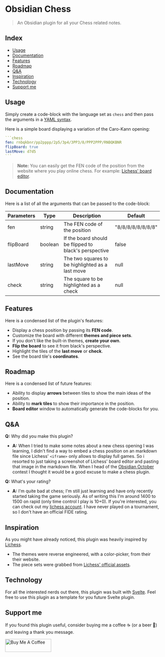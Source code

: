 # Obsidian Chess

> An Obsidian plugin for all your Chess related notes.

## Index

- [Usage](#usage)
- [Documentation](#documentation)
- [Features](#features)
- [Roadmap](#roadmap)
- [Q&A](#qa)
- [Inspiration](#inspiration)
- [Technology](#technology)
- [Support me](#support-me)

## Usage

Simply create a code-block with the language set as `chess` and then pass the arguments in a [YAML syntax](https://docs.ansible.com/ansible/latest/reference_appendices/YAMLSyntax.html).

Here is a simple board displaying a variation of the Caro-Kann opening:

````yaml
```chess
fen: rnbqkbnr/pp2pppp/2p5/3p4/3PP3/8/PPP2PPP/RNBQKBNR
flipBoard: true
lastMove: d7d5
```
````

<!-- Insert screen of the board -->

> **Note:** You can easily get the FEN code of the position from the website where you play online chess. For example: [Lichess' board editor](https://lichess.org/editor?fen=rnbqkbnr%2Fpp2pppp%2F2p5%2F3p4%2F3PP3%2F8%2FPPP2PPP%2FRNBQKBNR+w+KQkq+-+0+2).

## Documentation

Here is a list of all the arguments that can be passed to the code-block:

| Parameters | Type    | Description                                           | Default           |
| ---------- | ------- | ----------------------------------------------------- | ----------------- |
| fen        | string  | The FEN code of the position                          | "8/8/8/8/8/8/8/8" |
| flipBoard  | boolean | If the board should be flipped to black's perspective | false             |
| lastMove   | string  | The two squares to be highlighted as a last move      | null              |
| check      | string  | The square to be highlighted as a check               | null              |

## Features

Here is a condensed list of the plugin's features:

- Display a chess position by passing its **FEN code**.
- Customize the board with different **themes and piece sets**.
- If you don't like the built-in themes, **create your own**.
- **Flip the board** to see it from black's perspective.
- Highlight the tiles of the **last move** or **check**.
- See the board tile's **coordinates**.

## Roadmap

Here is a condensed list of future features:

- Ability to display **arrows** between tiles to show the main ideas of the position.
- Ability to **mark tiles** to show their importance in the position.
- **Board editor** window to automatically generate the code-blocks for you.

## Q&A

**Q:** Why did you make this plugin?

- **A:** When I tried to make some notes about a new chess opening I was learning, I didn't find a way to embed a chess position on an markdown file since Lichess' `<iframe>` only allows to display full games. So i resorted to just taking a screenshot of Lichess' board editor and pasting that image in the markdown file. When I head of the [Obsidian October](https://publish.obsidian.md/hub/11+-+Events/Obsidian+October+2021) contest I thought it would be a good excuse to make a chess plugin.

**Q:** What's your rating?

- **A:** I'm quite bad at chess; I'm still just learning and have only recently started taking the game seriously. As of writing this I'm around 1400 to 1500 on rapid (only time control I play is 10+0). If you're interested, you can check out my [lichess account](https://lichess.org/@/frizd). I have never played on a tournament, so I don't have an official FIDE rating.

## Inspiration

As you might have already noticed, this plugin was heavily inspired by [Lichess](https://lichess.org/).

- The themes were reverse engineered, with a color-picker, from their their website.
- The piece sets were grabbed from [Lichess' official assets](https://github.com/ornicar/lila/tree/master/public/piece).

## Technology

For all the interested nerds out there, this plugin was built with [Svelte](https://svelte.dev/). Feel free to use this plugin as a template for you future Svelte plugin.

## Support me

If you found this plugin useful, consider buying me a coffee ☕ (or a beer 🍺) and leaving a thank you message.

<a href="https://www.buymeacoffee.com/pmorim" target="_blank"><img src="https://cdn.buymeacoffee.com/buttons/v2/default-yellow.png" alt="Buy Me A Coffee" style="height: 42px !important;width: 150px !important;" ></a>
